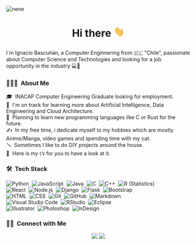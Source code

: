 ![nene](https://media.licdn.com/dms/image/C4E16AQGhtWvt4ncHVg/profile-displaybackgroundimage-shrink_350_1400/0/1643739844100?e=1715212800&v=beta&t=SqUKVY6ZYjSkZJ0yUBgFVMrrJz2a8vtFx4T7c_3LrPM)

# <p align=center> Hi there <img src="https://raw.githubusercontent.com/ABSphreak/ABSphreak/master/gifs/Hi.gif" width="30px"> </p>

I´m Ignacio Bascuñán, a Computer Enginnering from 🇨🇱 "Chile", passionate about Computer Science and Technologies and looking for a job opportunity in the industry 💻🌠

### 👨🏻‍💻 &nbsp;About Me

🎓 &nbsp;INACAP Computer Engineering Graduate looking for employment.\
🌱 &nbsp;I'm on track for learning more about Artificial Intelligence, Data Engineering and Cloud Architecture.\
🤖 &nbsp;Planning to learn new programming languages like C or Rust for the future.\
✍️ &nbsp;In my free time, i dedicate myself to my hobbies which are mostly Anime/Manga, video games and spending time with my cat.\
🪛 &nbsp;Sometimes I like to do DIY projects around the house.\
📄 &nbsp;Here is my `CV` for you to have a look at it.

### 🛠 &nbsp;Tech Stack

![Python](https://img.shields.io/badge/-Python-05122A?style=flat&logo=python)&nbsp;
![JavaScript](https://img.shields.io/badge/-JavaScript-05122A?style=flat&logo=javascript)&nbsp;
![Java](https://img.shields.io/badge/-Java-05122A?style=flat&logo=Java&logoColor=FFA518)&nbsp;
![C](https://img.shields.io/badge/-C-05122A?style=flat&logo=C&logoColor=A8B9CC)&nbsp;
![C++](https://img.shields.io/badge/-C++-05122A?style=flat&logo=C%2B%2B&logoColor=00599C)&nbsp;
![R (Statistics)](https://img.shields.io/badge/-R-05122A?style=flat&logo=R&logoColor=276DC3)\
![React](https://img.shields.io/badge/-React-05122A?style=flat&logo=react)&nbsp;
![Node.js](https://img.shields.io/badge/-Node.js-05122A?style=flat&logo=node.js)&nbsp;
![Django](https://img.shields.io/badge/-Django-05122A?style=flat&logo=django&logoColor=092E20)&nbsp;
![Flask](https://img.shields.io/badge/-Flask-05122A?style=flat&logo=flask)&nbsp;
![Bootstrap](https://img.shields.io/badge/-Bootstrap-05122A?style=flat&logo=bootstrap&logoColor=563D7C)\
![HTML](https://img.shields.io/badge/-HTML-05122A?style=flat&logo=HTML5)&nbsp;
![CSS](https://img.shields.io/badge/-CSS-05122A?style=flat&logo=CSS3&logoColor=1572B6)&nbsp;
![Git](https://img.shields.io/badge/-Git-05122A?style=flat&logo=git)&nbsp;
![GitHub](https://img.shields.io/badge/-GitHub-05122A?style=flat&logo=github)&nbsp;
![Markdown](https://img.shields.io/badge/-Markdown-05122A?style=flat&logo=markdown)\
![Visual Studio Code](https://img.shields.io/badge/-Visual%20Studio%20Code-05122A?style=flat&logo=visual-studio-code&logoColor=007ACC)&nbsp;
![RStudio](https://img.shields.io/badge/-RStudio-05122A?style=flat&logo=rstudio)&nbsp;
![Eclipse](https://img.shields.io/badge/-Eclipse-05122A?style=flat&logo=eclipse-ide&logoColor=2C2255)\
![Illustrator](https://img.shields.io/badge/-Illustrator-05122A?style=flat&logo=adobe-illustrator)&nbsp;
![Photoshop](https://img.shields.io/badge/-Photoshop-05122A?style=flat&logo=adobe-photoshop)&nbsp;
![InDesign](https://img.shields.io/badge/-InDesign-05122A?style=flat&logo=adobe-indesign)

### 🤝🏻 &nbsp;Connect with Me

<p align="center">
<a href="https://www.linkedin.com/in/ignaciobascunan/"><img src="https://img.shields.io/badge/ignaciobascunan-%230077B5.svg?style=for-the-badge&logo=linkedin&logoColor=white"/></a>
<a href="mailto:igna.bascu@outlook.com"><img src="https://img.shields.io/badge/-avsingh@umass.edu-D14836?style=flat&logo=Gmail&logoColor=white"/></a>
</p>
